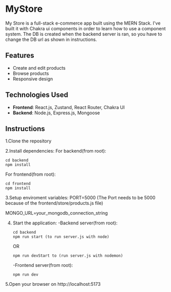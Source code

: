 # MyStore
My Store is a full-stack e-commerce app built using the MERN Stack.
I've built it with Chakra ui components in order to learn how to use a component system. The DB is created when the backend server is ran, so you have to change the DB url as shown in instructions.

## Features
- Create and edit products
- Browse products
- Responsive design

## Technologies Used

- **Frontend**: React.js, Zustand, React Router, Chakra UI
- **Backend**: Node.js, Express.js, Mongoose

## Instructions

1.Clone the repository

2.Install dependencies:
For backend(from root):
```console
cd backend
npm install
```
        
For frontend(from root):
```console
cd frontend
npm install
```

3.Setup enviroment variables:
PORT=5000 (The Port needs to be 5000 because of the frontend/store/products.js file)

MONGO_URL=your_mongodb_connection_string

4. Start the application:
    -Backend server(from root):
    ```console
    cd backend
    npm run start (to run server.js with node) 
    ```
    OR
    ```console
    npm run devStart to (run server.js with nodemon)
    ```

    -Frontend server(from root):
    ```console
    npm run dev
    ```

5.Open your browser on http://localhost:5173